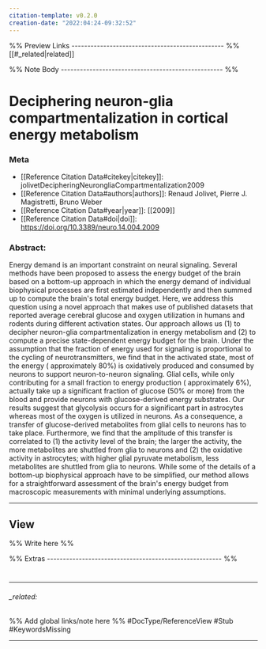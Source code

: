 ```yaml
---
citation-template: v0.2.0
creation-date: "2022:04:24-09:32:52"
---
```


%% Preview Links ------------------------------------------------ %%
[[#_related|related]]

%% Note Body --------------------------------------------------- %%
# Deciphering neuron-glia compartmentalization in cortical energy metabolism

### Meta
- [[Reference Citation Data#citekey|citekey]]: jolivetDecipheringNeurongliaCompartmentalization2009
- [[Reference Citation Data#authors|authors]]: Renaud Jolivet, Pierre J. Magistretti, Bruno Weber
- [[Reference Citation Data#year|year]]: [[2009]]
- [[Reference Citation Data#doi|doi]]: https://doi.org/10.3389/neuro.14.004.2009

### Abstract:
Energy demand is an important constraint on neural signaling. Several methods have been proposed to assess the energy budget of the brain based on a bottom-up approach in which the energy demand of individual biophysical processes are first estimated independently and then summed up to compute the brain's total energy budget. Here, we address this question using a novel approach that makes use of published datasets that reported average cerebral glucose and oxygen utilization in humans and rodents during different activation states. Our approach allows us (1) to decipher neuron-glia compartmentalization in energy metabolism and (2) to compute a precise state-dependent energy budget for the brain. Under the assumption that the fraction of energy used for signaling is proportional to the cycling of neurotransmitters, we find that in the activated state, most of the energy ( approximately 80%) is oxidatively produced and consumed by neurons to support neuron-to-neuron signaling. Glial cells, while only contributing for a small fraction to energy production ( approximately 6%), actually take up a significant fraction of glucose (50% or more) from the blood and provide neurons with glucose-derived energy substrates. Our results suggest that glycolysis occurs for a significant part in astrocytes whereas most of the oxygen is utilized in neurons. As a consequence, a transfer of glucose-derived metabolites from glial cells to neurons has to take place. Furthermore, we find that the amplitude of this transfer is correlated to (1) the activity level of the brain; the larger the activity, the more metabolites are shuttled from glia to neurons and (2) the oxidative activity in astrocytes; with higher glial pyruvate metabolism, less metabolites are shuttled from glia to neurons. While some of the details of a bottom-up biophysical approach have to be simplified, our method allows for a straightforward assessment of the brain's energy budget from macroscopic measurements with minimal underlying assumptions.

---

## View

%% Write here %%






%% Extras ------------------------------------------------------- %%
#
___

###### _related: 
%% Add global links/note here %%
#DocType/ReferenceView #Stub #KeywordsMissing 

___